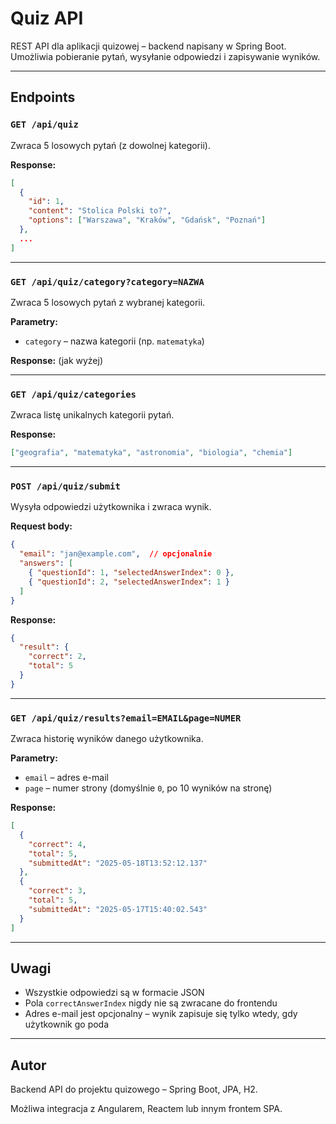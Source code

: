 # Quiz API

REST API dla aplikacji quizowej – backend napisany w Spring Boot. Umożliwia pobieranie pytań, wysyłanie odpowiedzi i zapisywanie wyników.

---

## Endpoints

### `GET /api/quiz`

Zwraca 5 losowych pytań (z dowolnej kategorii).

**Response:**

```json
[
  {
    "id": 1,
    "content": "Stolica Polski to?",
    "options": ["Warszawa", "Kraków", "Gdańsk", "Poznań"]
  },
  ...
]
```

---

### `GET /api/quiz/category?category=NAZWA`

Zwraca 5 losowych pytań z wybranej kategorii.

**Parametry:**

* `category` – nazwa kategorii (np. `matematyka`)

**Response:** (jak wyżej)

---

### `GET /api/quiz/categories`

Zwraca listę unikalnych kategorii pytań.

**Response:**

```json
["geografia", "matematyka", "astronomia", "biologia", "chemia"]
```

---

### `POST /api/quiz/submit`

Wysyła odpowiedzi użytkownika i zwraca wynik.

**Request body:**

```json
{
  "email": "jan@example.com",  // opcjonalnie
  "answers": [
    { "questionId": 1, "selectedAnswerIndex": 0 },
    { "questionId": 2, "selectedAnswerIndex": 1 }
  ]
}
```

**Response:**

```json
{
  "result": {
    "correct": 2,
    "total": 5
  }
}
```

---

### `GET /api/quiz/results?email=EMAIL&page=NUMER`

Zwraca historię wyników danego użytkownika.

**Parametry:**

* `email` – adres e-mail
* `page` – numer strony (domyślnie `0`, po 10 wyników na stronę)

**Response:**

```json
[
  {
    "correct": 4,
    "total": 5,
    "submittedAt": "2025-05-18T13:52:12.137"
  },
  {
    "correct": 3,
    "total": 5,
    "submittedAt": "2025-05-17T15:40:02.543"
  }
]
```

---

## Uwagi

* Wszystkie odpowiedzi są w formacie JSON
* Pola `correctAnswerIndex` nigdy nie są zwracane do frontendu
* Adres e-mail jest opcjonalny – wynik zapisuje się tylko wtedy, gdy użytkownik go poda

---

## Autor

Backend API do projektu quizowego – Spring Boot, JPA, H2.

Możliwa integracja z Angularem, Reactem lub innym frontem SPA.
